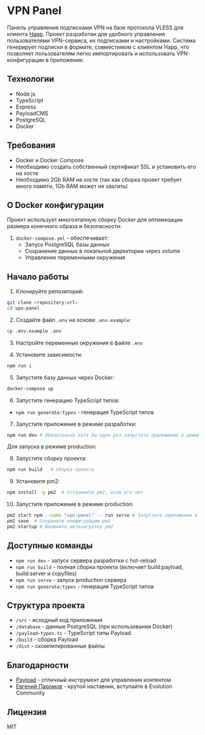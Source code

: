 # VPN Panel

Панель управления подписками VPN на базе протокола VLESS для клиента [Happ](https://www.happ.su/main/ru). Проект разработан для удобного управления пользователями VPN-сервиса, их подписками и настройками. Система генерирует подписки в формате, совместимом с клиентом Happ, что позволяет пользователям легко импортировать и использовать VPN-конфигурации в приложении.

## Технологии

- Node.js
- TypeScript
- Express
- PayloadCMS
- PostgreSQL
- Docker

## Требования

- Docker и Docker Compose
- Необходимо создать собственный сертификат SSL и установить его на хосте
- Необходимо 2Gb RAM на хосте (так как сборка проект требует много памяти, 1Gb RAM может не хватить)

## О Docker конфигурации

Проект использует многоэтапную сборку Docker для оптимизации размера конечного образа и безопасности:

1. `docker-compose.yml` - обеспечивает:
   - Запуск PostgreSQL базы данных
   - Сохранение данных в локальной директории через volume
   - Управление переменными окружения

## Начало работы

1. Клонируйте репозиторий:

```bash
git clone <repository-url>
cd vpn-panel
```

2. Создайте файл `.env` на основе `.env.example`:

```bash
cp .env.example .env
```

3. Настройте переменные окружения в файле `.env`

4. Установите зависимости:

```bash
npm run i
```

5. Запустите базу данных через Docker:

```bash
docker-compose up
```

6. Запустите генерацию TypeScript типов:

- `npm run generate:types` - генерация TypeScript типов

7. Запустите приложение в режиме разработки:

```bash
npm run dev # Обязательно хотя бы один раз запустите приложение в режиме разработки, чтобы создать базу данных
```

Для запуска в режиме production:

8. Запустите сборку проекта:

```bash
npm run build   # Сборка проекта
```

9. Установите pm2:

```bash
npm install -g pm2  # Установите pm2, если его нет
```

10. Запустите приложение в режиме production:

```bash
pm2 start npm --name "vpn-panel" -- run serve # Запустите приложение в режиме production
pm2 save  # Сохраните конфигурацию pm2
pm2 startup # Включите автозагрузку pm2
```

## Доступные команды

- `npm run dev` - запуск сервера разработки с hot-reload
- `npm run build` - полная сборка проекта (включает build:payload, build:server и copyfiles)
- `npm run serve` - запуск production сервера
- `npm run generate:types` - генерация TypeScript типов

## Структура проекта

- `/src` - исходный код приложения
- `/database` - данные PostgreSQL (при использовании Docker)
- `/payload-types.ts` - TypeScript типы Payload
- `/build` - сборка Payload
- `/dist` - скомпилированные файлы

## Благодарности

- [Payload](https://payloadcms.com/) - отличный инструмент для управления контентом
- [Евгений Паромов](https://paromovevg.ru/evolution-community) - крутой наставник, вступайте в Evolution Community

## Лицензия

MIT
